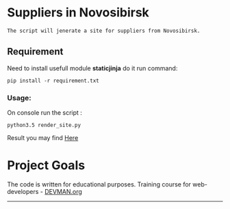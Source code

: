 # Suppliers in Novosibirsk

```
The script will jenerate a site for suppliers from Novosibirsk.
```


## Requirement
Need to install usefull module **staticjinja** do it run command:
```
pip install -r requirement.txt
```
### Usage:
On console run the script :
```
python3.5 render_site.py
```
Result you may find [Here](https://samstudy.github.io/22_proto_markup/index.html)

# Project Goals

The code is written for educational purposes. Training course for web-developers - [DEVMAN.org](https://devman.org)
____